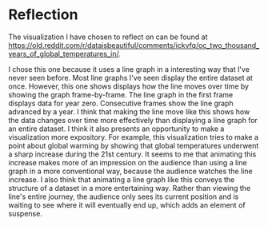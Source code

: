 # Reflection

The visualization I have chosen to reflect on can be found at https://old.reddit.com/r/dataisbeautiful/comments/ickvfq/oc_two_thousand_years_of_global_temperatures_in/.

I chose this one because it uses a line graph in a interesting way that I've never seen before. Most line graphs I've seen display the entire dataset at once. However, this one shows displays how the line moves over time by showing the graph frame-by-frame. The line graph in the first frame displays data for year zero. Consecutive frames show the line graph advanced by a year. I think that making the line move like this shows how the data changes over time more effectively than displaying a line graph for an entire dataset. I think it also presents an opportunity to make a visualization more expository. For example, this visualization tries to make a point about global warming by showing that global temperatures underwent a sharp increase during the 21st century. It seems to me that animating this increase makes more of an impression on the audience than using a line graph in a more conventional way, because the audience watches the line increase. I also think that animating a line graph like this conveys the structure of a dataset in a more entertaining way. Rather than viewing the line's entire journey, the audience only sees its current position and is waiting to see where it will eventually end up, which adds an element of suspense.
